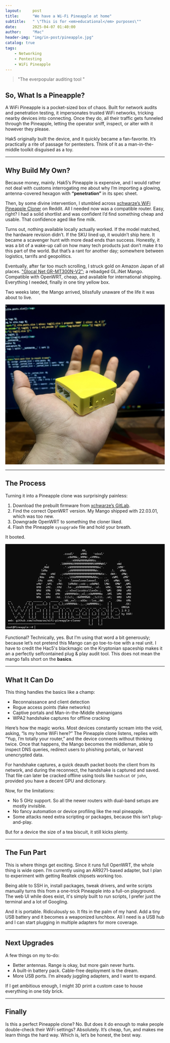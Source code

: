 ```yaml
---
layout:     post
title:      "We have a Wi-Fi Pineapple at home"
subtitle:   " \"This is for <em>educational</em> purposes\""
date:       2025-04-07 01:40:00
author:     "Mac"
header-img: "img/in-post/pineapple.jpg"
catalog: true
tags:
    - Networking
    - Pentesting
    - WiFi Pineapple
---
```


> "The everpopular auditing tool "

## So, What Is a Pineapple?

A WiFi Pineapple is a pocket-sized box of chaos. Built for network audits and penetration testing, it impersonates trusted WiFi networks, tricking nearby devices into connecting. Once they do, all their traffic gets funneled through the Pineapple, letting the operator sniff, inspect, or alter with it however they please.

Hak5 originally built the device, and it quickly became a fan-favorite. It’s practically a rite of passage for pentesters. Think of it as a man-in-the-middle toolkit disguised as a toy.

---

## Why Build My Own?

Because money, mainly. Hak5’s Pineapple is expensive, and I would rather not deal with customs interrogating me about why I’m importing a glowing, antenna-covered hexagon with **“penetration”** in its spec sheet.

Then, by some divine intervention, I stumbled across [xchwarze’s WiFi Pineapple Cloner](https://github.com/xchwarze/wifi-pineapple-cloner) on Reddit. All I needed now was a compatible router. Easy, right? I had a solid shortlist and was confident I’d find something cheap and usable. That confidence aged like fine milk.

Turns out, nothing available locally actually worked. If the model matched, the hardware revision didn’t. If the SKU lined up, it wouldn’t ship here. It became a scavenger hunt with more dead ends than success. Honestly, it was a bit of a wake-up call on how many tech products just don’t make it to this part of the world. But that’s a rant for another day; somewhere between logistics, tarrifs and geopolitics.

Eventually, after far too much scrolling, I struck gold on Amazon Japan of all places. ["Glocal Net GR-MT300N-V2"](https://www.amazon.co.jp/-/en/GR-MT300N-V2-Standard-Equipped-Wireless-Performance/dp/B0CNC6DMTN); a rebadged GL.iNet Mango. Compatible with OpenWRT, cheap, and available for international shipping. Everything I needed, finally in one tiny yellow box.

Two weeks later, the Mango arrived, blissfully unaware of the life it was about to live.

![The Mango is here](/img/in-post/mango.jpg)

---

## The Process

Turning it into a Pineapple clone was surprisingly painless:

1. Download the prebuilt firmware from [xchwarze’s GitLab](https://gitlab.com/xchwarze/wifi-pineapple-cloner-builds).
2. Find the correct OpenWRT version. My Mango shipped with 22.03.01, which was too new.
3. Downgrade OpenWRT to something the cloner liked.
4. Flash the Pineapple `sysupgrade` file and hold your breath.

It booted.

![Pineapple Boots](/img/in-post/mango-boot.png)

Functional? Technically, yes. But I’m using that word a bit generously; because let’s not pretend this Mango can go toe-to-toe with a real unit. I have to credit the Hac5's blackmagic on the Kryptonian spaceship makes it an a perfectly selfcontained plug & play audit tool. This does not mean the mango falls short on the **basics**.

---

## What It Can Do

This thing handles the basics like a champ:
- Reconnaissance and client detection
- Rogue access points (fake networks)
- Captive portals and Man-in-the-Middle shenanigans
- WPA2 handshake captures for offline cracking

Here’s how the magic works. Most devices constantly scream into the void, asking, “Is my home WiFi here?” The Pineapple clone listens, replies with “Yup, I’m totally your router,” and the device connects without thinking twice. Once that happens, the Mango becomes the middleman, able to inspect DNS queries, redirect users to phishing portals, or harvest unencrypted data.

For handshake captures, a quick deauth packet boots the client from its network, and during the reconnect, the handshake is captured and saved. That file can later be cracked offline using tools like `hashcat` or `john`, provided you have a decent GPU and dictionary.

Now, for the limitations:

- No 5 GHz support. So all the newer routers with dual-band setups are mostly invisible.
- No fancy automation or device profiling like the real pineapple.
- Some attacks need extra scripting or packages, because this isn’t plug-and-play.

But for a device the size of a tea biscuit, it still kicks plenty.

---

## The Fun Part

This is where things get exciting. Since it runs full OpenWRT, the whole thing is wide open. I’m currently using an AR9271-based adapter, but I plan to experiment with getting Realtek chipsets working too.

Being able to SSH in, install packages, tweak drivers, and write scripts manually turns this from a one-trick Pineapple into a full-on playground. The web UI while does exist, it's simply built to run scripts, I prefer just the terminal and a lot of Googling.

And it is portable. Ridiculously so. It fits in the palm of my hand. Add a tiny USB battery and it becomes a weaponized lunchbox. All I need is a USB hub and I can start plugging in multiple adapters for more coverage.

---

## Next Upgrades

A few things on my to-do:

- Better antennas. Range is okay, but more gain never hurts.
- A built-in battery pack. Cable-free deployment is the dream.
- More USB ports. I’m already juggling adapters, and I want to expand.

If I get ambitious enough, I might 3D print a custom case to house everything in one tidy brick.

---

## Finally

Is this a perfect Pineapple clone? No. But does it do enough to make people double-check their WiFi settings? Absolutely. It’s cheap, fun, and makes me learn things the hard way. Which is, let’s be honest, the best way.

